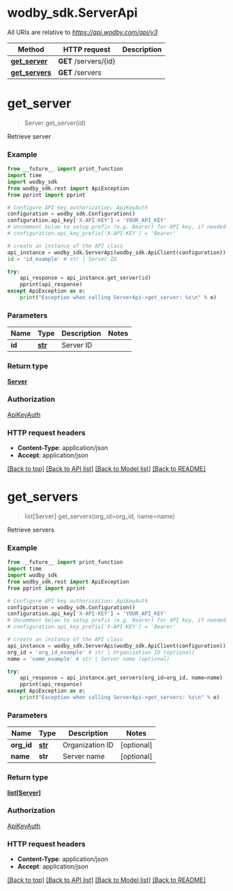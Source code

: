 # wodby_sdk.ServerApi

All URIs are relative to *https://api.wodby.com/api/v3*

Method | HTTP request | Description
------------- | ------------- | -------------
[**get_server**](ServerApi.md#get_server) | **GET** /servers/{id} | 
[**get_servers**](ServerApi.md#get_servers) | **GET** /servers | 


# **get_server**
> Server get_server(id)



Retrieve server

### Example
```python
from __future__ import print_function
import time
import wodby_sdk
from wodby_sdk.rest import ApiException
from pprint import pprint

# Configure API key authorization: ApiKeyAuth
configuration = wodby_sdk.Configuration()
configuration.api_key['X-API-KEY'] = 'YOUR_API_KEY'
# Uncomment below to setup prefix (e.g. Bearer) for API key, if needed
# configuration.api_key_prefix['X-API-KEY'] = 'Bearer'

# create an instance of the API class
api_instance = wodby_sdk.ServerApi(wodby_sdk.ApiClient(configuration))
id = 'id_example' # str | Server ID

try:
    api_response = api_instance.get_server(id)
    pprint(api_response)
except ApiException as e:
    print("Exception when calling ServerApi->get_server: %s\n" % e)
```

### Parameters

Name | Type | Description  | Notes
------------- | ------------- | ------------- | -------------
 **id** | [**str**](.md)| Server ID | 

### Return type

[**Server**](Server.md)

### Authorization

[ApiKeyAuth](../README.md#ApiKeyAuth)

### HTTP request headers

 - **Content-Type**: application/json
 - **Accept**: application/json

[[Back to top]](#) [[Back to API list]](../README.md#documentation-for-api-endpoints) [[Back to Model list]](../README.md#documentation-for-models) [[Back to README]](../README.md)

# **get_servers**
> list[Server] get_servers(org_id=org_id, name=name)



Retrieve servers

### Example
```python
from __future__ import print_function
import time
import wodby_sdk
from wodby_sdk.rest import ApiException
from pprint import pprint

# Configure API key authorization: ApiKeyAuth
configuration = wodby_sdk.Configuration()
configuration.api_key['X-API-KEY'] = 'YOUR_API_KEY'
# Uncomment below to setup prefix (e.g. Bearer) for API key, if needed
# configuration.api_key_prefix['X-API-KEY'] = 'Bearer'

# create an instance of the API class
api_instance = wodby_sdk.ServerApi(wodby_sdk.ApiClient(configuration))
org_id = 'org_id_example' # str | Organization ID (optional)
name = 'name_example' # str | Server name (optional)

try:
    api_response = api_instance.get_servers(org_id=org_id, name=name)
    pprint(api_response)
except ApiException as e:
    print("Exception when calling ServerApi->get_servers: %s\n" % e)
```

### Parameters

Name | Type | Description  | Notes
------------- | ------------- | ------------- | -------------
 **org_id** | [**str**](.md)| Organization ID | [optional] 
 **name** | **str**| Server name | [optional] 

### Return type

[**list[Server]**](Server.md)

### Authorization

[ApiKeyAuth](../README.md#ApiKeyAuth)

### HTTP request headers

 - **Content-Type**: application/json
 - **Accept**: application/json

[[Back to top]](#) [[Back to API list]](../README.md#documentation-for-api-endpoints) [[Back to Model list]](../README.md#documentation-for-models) [[Back to README]](../README.md)

